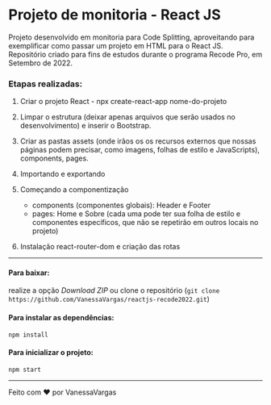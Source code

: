 # Projeto de monitoria - React JS

Projeto desenvolvido em monitoria para Code Splitting, aproveitando para exemplificar como passar um projeto em HTML para o React JS. Repositório criado para fins de estudos durante o programa Recode Pro, em Setembro de 2022.

### Etapas realizadas:
1. Criar o projeto React - npx create-react-app nome-do-projeto

2. Limpar o estrutura (deixar apenas arquivos que serão usados no desenvolvimento) e inserir o Bootstrap.

3. Criar as pastas assets (onde irãos os os recursos externos que nossas páginas podem precisar, como imagens, folhas de estilo e JavaScripts), components, pages.

5. Importando e exportando

4. Começando a componentização
    - components (componentes globais): Header e Footer
    - pages: Home e Sobre (cada uma pode ter sua folha de estilo e componentes específicos, que não se repetirão em outros locais no projeto)

6. Instalação react-router-dom e criação das rotas

<hr>

#### Para baixar:
realize a opção *Download ZIP* ou clone o repositório (`git clone https://github.com/VanessaVargas/reactjs-recode2022.git`)

#### Para instalar as dependências:
`npm install`

#### Para inicializar o projeto:
`npm start`

<hr>
Feito com ❤️ por VanessaVargas
